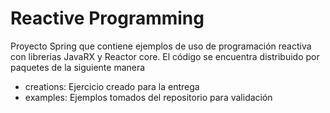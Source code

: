 <H1>Reactive Programming</H1>
<p>Proyecto Spring que contiene ejemplos de uso de programación reactiva con librerias JavaRX y Reactor core. El código se encuentra distribuido por paquetes de la siguiente manera</p>
<ul>
  <li>creations: Ejercicio creado para la entrega</li>
  <li>examples: Ejemplos tomados del repositorio para validación</li>
</ul>
